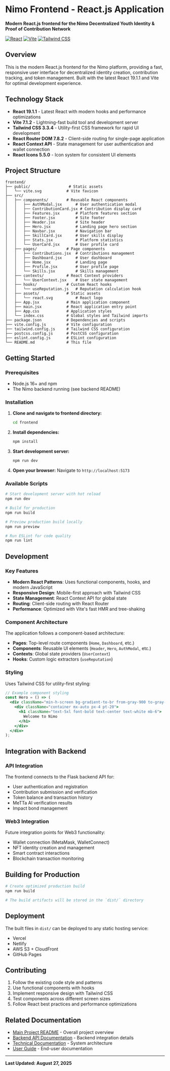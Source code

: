 # Nimo Frontend - React.js Application

**Modern React.js frontend for the Nimo Decentralized Youth Identity & Proof of Contribution Network**

[![React](https://img.shields.io/badge/React-19.1.1-blue.svg)](https://reactjs.org/)
[![Vite](https://img.shields.io/badge/Vite-7.1.2-purple.svg)](https://vitejs.dev/)
[![Tailwind CSS](https://img.shields.io/badge/Tailwind_CSS-3.3.4-teal.svg)](https://tailwindcss.com/)

## Overview

This is the modern React.js frontend for the Nimo platform, providing a fast, responsive user interface for decentralized identity creation, contribution tracking, and token management. Built with the latest React 19.1.1 and Vite for optimal development experience.

## Technology Stack

- **React 19.1.1** - Latest React with modern hooks and performance optimizations
- **Vite 7.1.2** - Lightning-fast build tool and development server
- **Tailwind CSS 3.3.4** - Utility-first CSS framework for rapid UI development
- **React Router DOM 7.8.2** - Client-side routing for single-page application
- **React Context API** - State management for user authentication and wallet connection
- **React Icons 5.5.0** - Icon system for consistent UI elements

## Project Structure

```
frontend/
├── public/                 # Static assets
│   └── vite.svg           # Vite favicon
├── src/
│   ├── components/        # Reusable React components
│   │   ├── AuthModal.jsx      # User authentication modal
│   │   ├── ContributionCard.jsx # Contribution display card
│   │   ├── Features.jsx       # Platform features section
│   │   ├── Footer.jsx         # Site footer
│   │   ├── Header.jsx         # Site header
│   │   ├── Hero.jsx           # Landing page hero section
│   │   ├── Navbar.jsx         # Navigation bar
│   │   ├── SkillCard.jsx      # User skills display
│   │   ├── Stats.jsx          # Platform statistics
│   │   └── UserCard.jsx       # User profile card
│   ├── pages/             # Page components
│   │   ├── Contributions.jsx  # Contributions management
│   │   ├── Dashboard.jsx      # User dashboard
│   │   ├── Home.jsx           # Landing page
│   │   ├── Profile.jsx        # User profile page
│   │   └── Skills.jsx         # Skills management
│   ├── contexts/          # React Context providers
│   │   └── UserContext.jsx    # User state management
│   ├── hooks/             # Custom React hooks
│   │   └── useReputation.js   # Reputation calculation hook
│   ├── assets/            # Static assets
│   │   └── react.svg          # React logo
│   ├── App.jsx            # Main application component
│   ├── main.jsx           # React application entry point
│   ├── App.css            # Application styles
│   └── index.css          # Global styles and Tailwind imports
├── package.json           # Dependencies and scripts
├── vite.config.js         # Vite configuration
├── tailwind.config.js     # Tailwind CSS configuration
├── postcss.config.js      # PostCSS configuration
├── eslint.config.js       # ESLint configuration
└── README.md              # This file
```

## Getting Started

### Prerequisites

- Node.js 16+ and npm
- The Nimo backend running (see backend README)

### Installation

1. **Clone and navigate to frontend directory:**
   ```bash
   cd frontend
   ```

2. **Install dependencies:**
   ```bash
   npm install
   ```

3. **Start development server:**
   ```bash
   npm run dev
   ```

4. **Open your browser:**
   Navigate to `http://localhost:5173`

### Available Scripts

```bash
# Start development server with hot reload
npm run dev

# Build for production
npm run build

# Preview production build locally
npm run preview

# Run ESLint for code quality
npm run lint
```

## Development

### Key Features

- **Modern React Patterns**: Uses functional components, hooks, and modern JavaScript
- **Responsive Design**: Mobile-first approach with Tailwind CSS
- **State Management**: React Context API for global state
- **Routing**: Client-side routing with React Router
- **Performance**: Optimized with Vite's fast HMR and tree-shaking

### Component Architecture

The application follows a component-based architecture:

- **Pages**: Top-level route components (`Home`, `Dashboard`, etc.)
- **Components**: Reusable UI elements (`Header`, `Hero`, `AuthModal`, etc.)
- **Contexts**: Global state providers (`UserContext`)
- **Hooks**: Custom logic extractors (`useReputation`)

### Styling

Uses Tailwind CSS for utility-first styling:

```jsx
// Example component styling
const Hero = () => (
  <div className="min-h-screen bg-gradient-to-br from-gray-900 to-gray-950">
    <div className="container mx-auto px-4 pt-20">
      <h1 className="text-5xl font-bold text-center text-white mb-6">
        Welcome to Nimo
      </h1>
    </div>
  </div>
);
```

## Integration with Backend

### API Integration

The frontend connects to the Flask backend API for:

- User authentication and registration
- Contribution submission and verification
- Token balance and transaction history
- MeTTa AI verification results
- Impact bond management

### Web3 Integration

Future integration points for Web3 functionality:

- Wallet connection (MetaMask, WalletConnect)
- NFT identity creation and management
- Smart contract interactions
- Blockchain transaction monitoring

## Building for Production

```bash
# Create optimized production build
npm run build

# The build artifacts will be stored in the `dist/` directory
```

## Deployment

The built files in `dist/` can be deployed to any static hosting service:

- Vercel
- Netlify
- AWS S3 + CloudFront
- GitHub Pages

## Contributing

1. Follow the existing code style and patterns
2. Use functional components with hooks
3. Implement responsive design with Tailwind CSS
4. Test components across different screen sizes
5. Follow React best practices and performance optimizations

## Related Documentation

- [Main Project README](../README.md) - Overall project overview
- [Backend API Documentation](../backend/README.md) - Backend integration details
- [Technical Documentation](../docs/technical.md) - System architecture
- [User Guide](../docs/user_guide.md) - End-user documentation

---

**Last Updated: August 27, 2025**
